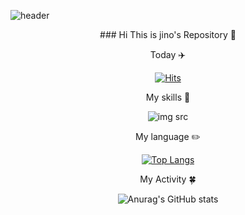 ![header](https://capsule-render.vercel.app/api?type=slice&color=auto&height=110&section=header&text=Jinho&fontSize=30&&animation=fadeIn&&DescAlignY=80)

<div align=center>
### Hi This is jino's Repository 👋 

Today ✈️
 
[![Hits](https://hits.seeyoufarm.com/api/count/incr/badge.svg?url=https%3A%2F%2Fgithub.com%2Fjowunnal%2Fhit-counter&count_bg=%2379C83D&title_bg=%23555555&icon=&icon_color=%23E7E7E7&title=hits&edge_flat=false)](https://hits.seeyoufarm.com)

 My skills 🦾 
 
![img src](https://img.shields.io/badge/Android-3DDC84?style=flat&logo=Android&logoColor=white")


 My language ✏️
 
[![Top Langs](https://github-readme-stats.vercel.app/api/top-langs/?username=jowunnal&layout=compact)](https://github.com/jowunnal/github-readme-stats)

 My Activity 🍀
 
![Anurag's GitHub stats](https://github-readme-stats.vercel.app/api?username=jowunnal&show_icons=true&theme=radical)
</div>

<!--
jowunnal/jowunnal** is a ✨ _special_ ✨ repository because its `README.md` (this file) appears on your GitHub profile.

Here are some ideas to get you started:

- 🔭 I’m currently working on ...
- 🌱 I’m currently learning ...
- 👯 I’m looking to collaborate on ...
- 🤔 I’m looking for help with ...
- 💬 Ask me about ...
- 📫 How to reach me: ...
- 😄 Pronouns: ...
- ⚡ Fun fact: ...
-->

